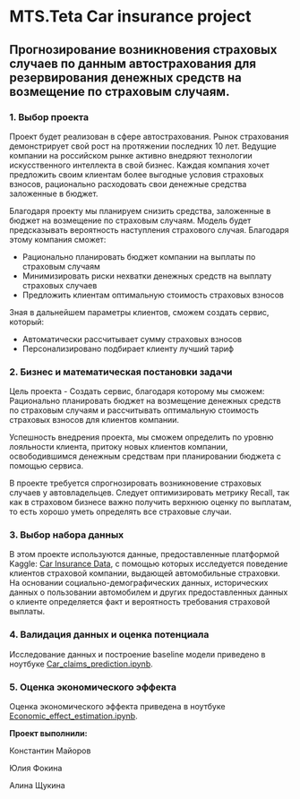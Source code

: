 # MTS.Teta Сar insurance project

## Прогнозирование возникновения страховых случаев по данным автострахования для резервирования денежных средств на возмещение по страховым случаям.

### 1.  Выбор проекта

Проект будет реализован в сфере автострахования. Рынок страхования демонстрирует свой рост на протяжении  последних 10 лет. Ведущие компании на российском рынке активно внедряют технологии искусственного интеллекта в свой бизнес. Каждая компания хочет предложить своим клиентам более выгодные условия страховых взносов, рационально расходовать свои денежные средства заложенные в бюджет.

Благодаря проекту мы планируем снизить средства, заложенные в бюджет на возмещение по страховым случаям. Модель будет предсказывать вероятность наступления страхового случая. Благодаря этому компания сможет:
* Рационально планировать бюджет компании на выплаты по страховым случаям
* Минимизировать риски нехватки денежных средств на выплату страховых случаев
* Предложить клиентам оптимальную стоимость страховых взносов

Зная в дальнейшем параметры клиентов, сможем создать сервис, который:
* Автоматически рассчитывает сумму страховых взносов
* Персонализировано подбирает клиенту лучший тариф

 
### 2.  Бизнес и математическая постановки задачи

Цель проекта - Создать сервис, благодаря которому мы сможем:
Рационально планировать бюджет на возмещение денежных средств по страховым случаям и рассчитывать оптимальную стоимость страховых взносов для клиентов компании.

Успешность внедрения проекта, мы сможем определить по уровню лояльности клиента, притоку новых клиентов компании, освободившимся денежным средствам при планировании бюджета с помощью сервиса.

В проекте требуется спрогнозировать возникновение страховых случаев у автовладельцев. Следует оптимизировать метрику Recall, так как в страховом бизнесе важно получить верхнюю оценку по выплатам, то есть хорошо уметь определять все страховые случаи.

### 3.  Выбор набора данных

В этом проекте используются данные, предоставленные платформой Kaggle: [Car Insurance Data](https://www.kaggle.com/sagnik1511/car-insurance-data), с помощью которых исследуется поведение клиентов страховой компании, выдающей автомобильные страховки. На основании социально-демографических данных, исторических данных о пользовании автомобилем и других предоставленных данных о клиенте определяется факт и вероятность требования страховой выплаты.

### 4.  Валидация данных и оценка потенциала

Исследование данных и построение baseline модели приведено в ноутбуке [Car_claims_prediction.ipynb](https://github.com/alinashchukina/MTS.Teta_car_insurance_project/blob/main/Car_claims_prediction.ipynb).

### 5.  Оценка экономического эффекта

Оценка экономического эффекта приведена в ноутбуке [Economic_effect_estimation.ipynb](https://github.com/alinashchukina/MTS.Teta_car_insurance_project/blob/main/Economic_effect_estimation.ipynb).

**Проект выполнили:**

Константин Майоров

Юлия Фокина

Алина Щукина
